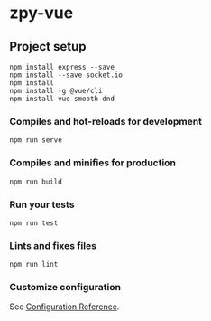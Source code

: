 # zpy-vue

## Project setup
```
npm install express --save
npm install --save socket.io
npm install
npm install -g @vue/cli
npm install vue-smooth-dnd
```

### Compiles and hot-reloads for development
```
npm run serve
```

### Compiles and minifies for production
```
npm run build
```

### Run your tests
```
npm run test
```

### Lints and fixes files
```
npm run lint
```

### Customize configuration
See [Configuration Reference](https://cli.vuejs.org/config/).
